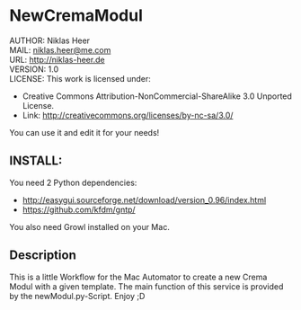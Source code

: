 NewCremaModul
=======================

AUTHOR: Niklas Heer<br>
MAIL: niklas.heer@me.com<br>
URL: http://niklas-heer.de<br>
VERSION: 1.0<br>
LICENSE: This work is licensed under:<br>
* Creative Commons Attribution-NonCommercial-ShareAlike 3.0 Unported License.
* Link: http://creativecommons.org/licenses/by-nc-sa/3.0/

You can use it and edit it for your needs!

## INSTALL: ##

You need 2 Python dependencies:
* http://easygui.sourceforge.net/download/version_0.96/index.html
* https://github.com/kfdm/gntp/

You also need Growl installed on your Mac.


## Description ##

This is a little Workflow for the Mac Automator to create a new Crema Modul with a given template. The main function of this service is provided by the newModul.py-Script. Enjoy ;D